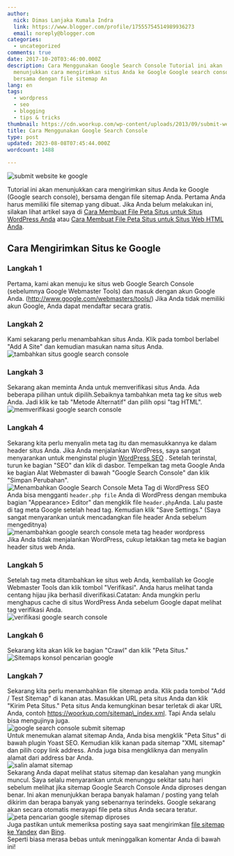 ```yaml
---
author:
  nick: Dimas Lanjaka Kumala Indra
  link: https://www.blogger.com/profile/17555754514989936273
  email: noreply@blogger.com
categories:
  - uncategorized
comments: true
date: 2017-10-20T03:46:00.000Z
description: Cara Menggunakan Google Search Console Tutorial ini akan
  menunjukkan cara mengirimkan situs Anda ke Google Google search console,
  bersama dengan file sitemap An
lang: en
tags:
  - wordpress
  - seo
  - blogging
  - tips & tricks
thumbnail: https://cdn.woorkup.com/wp-content/uploads/2013/09/submit-website-to-google.png
title: Cara Menggunakan Google Search Console
type: post
updated: 2023-08-08T07:45:44.000Z
wordcount: 1488

---
```


![submit website ke google](https://cdn.woorkup.com/wp-content/uploads/2013/09/submit-website-to-google.png)

Tutorial ini akan menunjukkan cara mengirimkan situs Anda ke Google (Google search console), bersama dengan file sitemap Anda. Pertama Anda harus memiliki file sitemap yang dibuat. Jika Anda belum melakukan ini, silakan lihat artikel saya di [Cara Membuat File Peta Situs untuk Situs WordPress Anda](https://webmanajemen.com/search/?q=%20%20%20%20%20%20%20%20Cara%20Membuat%20File%20Peta%20Situs%20untuk%20Situs%20WordPress%20Anda "Cara Membuat File Peta Situs untuk Situs WordPress Anda") atau [Cara Membuat File Peta Situs untuk Situs Web HTML Anda](https://webmanajemen.com/search/?q=Cara%20Membuat%20File%20Peta%20Situs%20untuk%20Situs%20Web%20HTML%20Anda "Cara Membuat File Peta Situs untuk Situs Web HTML Anda").  

Cara Mengirimkan Situs ke Google
--------------------------------

### Langkah 1

Pertama, kami akan menuju ke situs web Google Search Console (sebelumnya Google Webmaster Tools) dan masuk dengan akun Google Anda. (http://www.google.com/webmasters/tools/) Jika Anda tidak memiliki akun Google, Anda dapat mendaftar secara gratis.  

### Langkah 2

Kami sekarang perlu menambahkan situs Anda. Klik pada tombol berlabel "Add A Site" dan kemudian masukan nama situs Anda.  
![tambahkan situs google search console](https://cdn.woorkup.com/wp-content/uploads/2013/09/add-website-google-search-console.png)  

### Langkah 3

Sekarang akan meminta Anda untuk memverifikasi situs Anda. Ada beberapa pilihan untuk dipilih.Sebaiknya tambahkan meta tag ke situs web Anda. Jadi klik ke tab "Metode Alternatif" dan pilih opsi "tag HTML".  
![memverifikasi google search console](https://cdn.woorkup.com/wp-content/uploads/2013/09/verifying-google-search-console.png)  

### Langkah 4

Sekarang kita perlu menyalin meta tag itu dan memasukkannya ke dalam header situs Anda. Jika Anda menjalankan WordPress, saya sangat menyarankan untuk menginstal plugin [WordPress SEO](https://translate.googleusercontent.com/translate_c?depth=2&nv=1&rurl=translate.google.com&sl=en&sp=nmt4&tl=id&u=https://wordpress.org/plugins/wordpress-seo/&usg=ALkJrhhsLiVV0T1LDcTgw2wXijeZ8gtOrg) . Setelah terinstal, turun ke bagian "SEO" dan klik di dasbor. Tempelkan tag meta Google Anda ke bagian Alat Webmaster di bawah "Google Search Console" dan klik "Simpan Perubahan".  
![Menambahkan Google Search Console Meta Tag di WordPress SEO](https://cdn.woorkup.com/wp-content/uploads/2013/09/adding-google-search-console-meta-tag-wordpress-SEO.png)  
Anda bisa mengganti `header.php file` Anda di WordPress dengan membuka bagian "Appearance> Editor" dan mengklik file `header.php`Anda. Lalu paste di tag meta Google setelah head tag. Kemudian klik "Save Settings." (Saya sangat menyarankan untuk mencadangkan file header Anda sebelum mengeditnya)  
![menambahkan google search console meta tag header wordpress](https://cdn.woorkup.com/wp-content/uploads/2013/09/adding-google-search-console-meta-tag-wordpress-header.png)  
Jika Anda tidak menjalankan WordPress, cukup letakkan tag meta ke bagian header situs web Anda.  

### Langkah 5

Setelah tag meta ditambahkan ke situs web Anda, kembalilah ke Google Webmaster Tools dan klik tombol "Verifikasi". Anda harus melihat tanda centang hijau jika berhasil diverifikasi.Catatan: Anda mungkin perlu menghapus cache di situs WordPress Anda sebelum Google dapat melihat tag verifikasi Anda.  
![verifikasi google search console](https://cdn.woorkup.com/wp-content/uploads/2013/09/google-search-console-verify.png)  

### Langkah 6

Sekarang kita akan klik ke bagian "Crawl" dan klik "Peta Situs."  
![Sitemaps konsol pencarian google](https://cdn.woorkup.com/wp-content/uploads/2013/09/google-search-console-sitemaps.png)  

### Langkah 7

Sekarang kita perlu menambahkan file sitemap anda. Klik pada tombol "Add / Test Sitemap" di kanan atas. Masukkan URL peta situs Anda dan klik "Kirim Peta Situs." Peta situs Anda kemungkinan besar terletak di akar URL Anda, contoh https://woorkup.com/sitemap\_index.xml. Tapi Anda selalu bisa mengujinya juga.  
![google search console submit sitemap](https://cdn.woorkup.com/wp-content/uploads/2013/09/google-search-console-submit-sitemap.png)  
Untuk menemukan alamat sitemap Anda, Anda bisa mengklik "Peta Situs" di bawah plugin Yoast SEO. Kemudian klik kanan pada sitemap "XML sitemap" dan pilih copy link address. Anda juga bisa mengkliknya dan menyalin alamat dari address bar Anda.  
![salin alamat sitemap](https://cdn.woorkup.com/wp-content/uploads/2013/09/copy-sitemap-address.png)  
Sekarang Anda dapat melihat status sitemap dan kesalahan yang mungkin muncul. Saya selalu menyarankan untuk menunggu sekitar satu hari sebelum melihat jika sitemap Google Search Console Anda diproses dengan benar. Ini akan menunjukkan berapa banyak halaman / posting yang telah dikirim dan berapa banyak yang sebenarnya terindeks. Google sekarang akan secara otomatis merayapi file peta situs Anda secara teratur.  
![peta pencarian google sitemap diproses](https://cdn.woorkup.com/wp-content/uploads/2013/09/google-search-console-sitemap-processed.png)  
Juga pastikan untuk memeriksa posting saya saat mengirimkan [file sitemap ke Yandex](https://webmanajemen.com/search/?q=Cara%20Menggunakan%20Yandex%20Webmaster%20Tools "Cara Mengirimkan Situs Anda ke Google Webmaster Tools") dan [Bing](https://webmanajemen.com/search/?q=Cara%20Menggunakan%20Bing%20Webmaster%20Tools "Cara Mengirimkan Situs Anda ke Bing Webmaster Tools").  
Seperti biasa merasa bebas untuk meninggalkan komentar Anda di bawah ini!